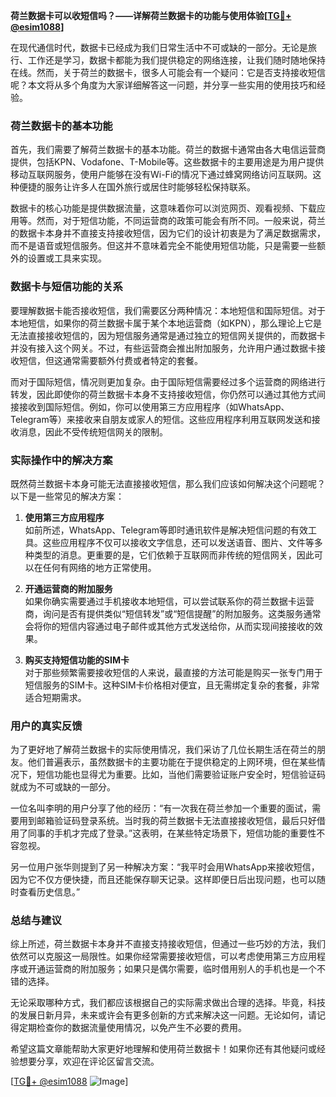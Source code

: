 **荷兰数据卡可以收短信吗？——详解荷兰数据卡的功能与使用体验[[TG💪+ @esim1088](https://t.me/s/esim1088)]**

在现代通信时代，数据卡已经成为我们日常生活中不可或缺的一部分。无论是旅行、工作还是学习，数据卡都能为我们提供稳定的网络连接，让我们随时随地保持在线。然而，关于荷兰的数据卡，很多人可能会有一个疑问：它是否支持接收短信呢？本文将从多个角度为大家详细解答这一问题，并分享一些实用的使用技巧和经验。

### 荷兰数据卡的基本功能

首先，我们需要了解荷兰数据卡的基本功能。荷兰的数据卡通常由各大电信运营商提供，包括KPN、Vodafone、T-Mobile等。这些数据卡的主要用途是为用户提供移动互联网服务，使用户能够在没有Wi-Fi的情况下通过蜂窝网络访问互联网。这种便捷的服务让许多人在国外旅行或居住时能够轻松保持联系。

数据卡的核心功能是提供数据流量，这意味着你可以浏览网页、观看视频、下载应用等。然而，对于短信功能，不同运营商的政策可能会有所不同。一般来说，荷兰的数据卡本身并不直接支持接收短信，因为它们的设计初衷是为了满足数据需求，而不是语音或短信服务。但这并不意味着完全不能使用短信功能，只是需要一些额外的设置或工具来实现。

### 数据卡与短信功能的关系

要理解数据卡能否接收短信，我们需要区分两种情况：本地短信和国际短信。对于本地短信，如果你的荷兰数据卡属于某个本地运营商（如KPN），那么理论上它是无法直接接收短信的，因为短信服务通常是通过独立的短信网关提供的，而数据卡并没有接入这个网关。不过，有些运营商会推出附加服务，允许用户通过数据卡接收短信，但这通常需要额外付费或者特定的套餐。

而对于国际短信，情况则更加复杂。由于国际短信需要经过多个运营商的网络进行转发，因此即使你的荷兰数据卡本身不支持接收短信，你仍然可以通过其他方式间接接收到国际短信。例如，你可以使用第三方应用程序（如WhatsApp、Telegram等）来接收来自朋友或家人的短信。这些应用程序利用互联网发送和接收消息，因此不受传统短信网关的限制。

### 实际操作中的解决方案

既然荷兰数据卡本身可能无法直接接收短信，那么我们应该如何解决这个问题呢？以下是一些常见的解决方案：

1. **使用第三方应用程序**  
   如前所述，WhatsApp、Telegram等即时通讯软件是解决短信问题的有效工具。这些应用程序不仅可以接收文字信息，还可以发送语音、图片、文件等多种类型的消息。更重要的是，它们依赖于互联网而非传统的短信网关，因此可以在任何有网络的地方正常使用。

2. **开通运营商的附加服务**  
   如果你确实需要通过手机接收本地短信，可以尝试联系你的荷兰数据卡运营商，询问是否有提供类似“短信转发”或“短信提醒”的附加服务。这类服务通常会将你的短信内容通过电子邮件或其他方式发送给你，从而实现间接接收的效果。

3. **购买支持短信功能的SIM卡**  
   对于那些频繁需要接收短信的人来说，最直接的方法可能是购买一张专门用于短信服务的SIM卡。这种SIM卡价格相对便宜，且无需绑定复杂的套餐，非常适合短期需求。

### 用户的真实反馈

为了更好地了解荷兰数据卡的实际使用情况，我们采访了几位长期生活在荷兰的朋友。他们普遍表示，虽然数据卡的主要功能在于提供稳定的上网环境，但在某些情况下，短信功能也显得尤为重要。比如，当他们需要验证账户安全时，短信验证码就成为不可或缺的一部分。

一位名叫李明的用户分享了他的经历：“有一次我在荷兰参加一个重要的面试，需要用到邮箱验证码登录系统。当时我的荷兰数据卡无法直接接收短信，最后只好借用了同事的手机才完成了登录。”这表明，在某些特定场景下，短信功能的重要性不容忽视。

另一位用户张华则提到了另一种解决方案：“我平时会用WhatsApp来接收短信，因为它不仅方便快捷，而且还能保存聊天记录。这样即便日后出现问题，也可以随时查看历史信息。”

### 总结与建议

综上所述，荷兰数据卡本身并不直接支持接收短信，但通过一些巧妙的方法，我们依然可以克服这一局限性。如果你经常需要接收短信，可以考虑使用第三方应用程序或开通运营商的附加服务；如果只是偶尔需要，临时借用别人的手机也是一个不错的选择。

无论采取哪种方式，我们都应该根据自己的实际需求做出合理的选择。毕竟，科技的发展日新月异，未来或许会有更多创新的方式来解决这一问题。无论如何，请记得定期检查你的数据流量使用情况，以免产生不必要的费用。

希望这篇文章能帮助大家更好地理解和使用荷兰数据卡！如果你还有其他疑问或经验想要分享，欢迎在评论区留言交流。

[[TG💪+ @esim1088](https://t.me/s/esim1088) ![Image](https://i.postimg.cc/4NQfJmqS/Snipaste-2025-05-13-00-14-12.png)]